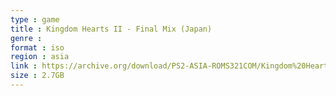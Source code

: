 ```yaml
---
type : game
title : Kingdom Hearts II - Final Mix (Japan)
genre : 
format : iso
region : asia
link : https://archive.org/download/PS2-ASIA-ROMS321COM/Kingdom%20Hearts%20II%20-%20Final%20Mix%20%28Japan%29.7z
size : 2.7GB
---
```

